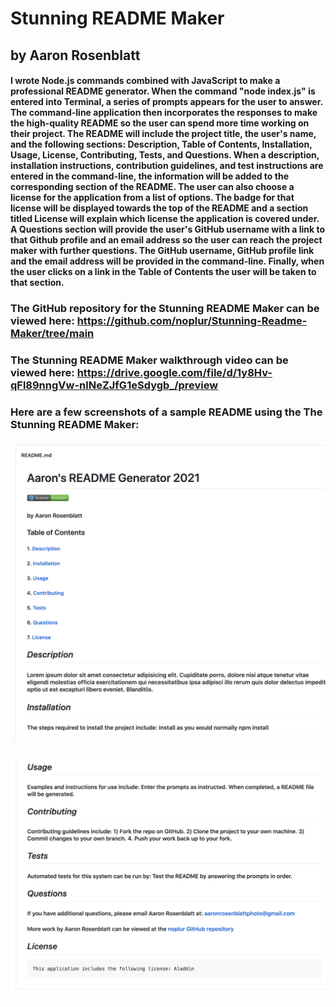 # Stunning README Maker
## by Aaron Rosenblatt
#### I wrote Node.js commands combined with JavaScript to make a professional README generator. When the command "node index.js" is entered into Terminal, a series of prompts appears for the user to answer. The command-line application then incorporates the responses to make the high-quality README so the user can spend more time working on their project. The README will include the project title, the user's name, and the following sections: Description, Table of Contents, Installation, Usage, License, Contributing, Tests, and Questions. When a description, installation instructions, contribution guidelines, and test instructions are entered in the command-line, the information will be added to the corresponding section of the README. The user can also choose a license for the application from a list of options. The badge for that license will be displayed towards the top of the README and a section titled License will explain which license the application is covered under. A Questions section will provide the user's GitHub username with a link to that Github profile and an email address so the user can reach the project maker with further questions. The GitHub username, GitHub profile link and the email address will be provided in the command-line. Finally, when the user clicks on a link in the Table of Contents the user will be taken to that section. 

### The GitHub repository for the Stunning README Maker can be viewed here: https://github.com/noplur/Stunning-Readme-Maker/tree/main

### The Stunning README Maker walkthrough video can be viewed here: https://drive.google.com/file/d/1y8Hv-qFl89nngVw-nlNeZJfG1eSdygb_/preview

### Here are a few screenshots of a sample README using the The Stunning README Maker:
### ![](./images/readme-generator-01.jpg)
### ![](./images/readme-generator-02.jpg)